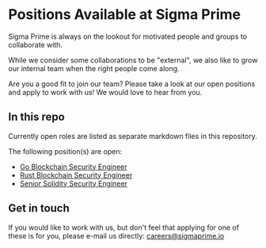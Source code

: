# Positions Available at Sigma Prime

Sigma Prime is always on the lookout for motivated people and groups to
collaborate with.

While we consider some collaborations to be "external", we also like to grow
our internal team when the right people come along.

Are you a good fit to join our team? Please take a look at our open positions
and apply to work with us! We would love to hear from you.

## In this repo

Currently open roles are listed as separate markdown files in this repository.

The following position(s) are open:

- [Go Blockchain Security Engineer](go-security-engineer.md)
- [Rust Blockchain Security Engineer](rust-security-engineer.md)
- [Senior Solidity Security Engineer](senior-solidity-sec.md)

## Get in touch

If you would like to work with us, but don't feel that applying for one of
these is for you, please e-mail us directly:
[careers@sigmaprime.io](mailto:careers@sigmaprime.io)
